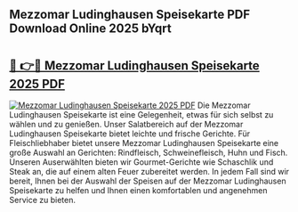## Mezzomar Ludinghausen Speisekarte PDF Download Online 2025 bYqrt

# <h2><a href="http://gc99qqx.nevu.top/?p=Mezzomar+Ludinghausen+Speisekarte">🔗 👉🔴 Mezzomar Ludinghausen Speisekarte 2025 PDF</a></h2>

[![Mezzomar Ludinghausen Speisekarte 2025 PDF](https://i.imgur.com/dBaPXMq.png)](http://gc99qqx.nevu.top/?p=Mezzomar+Ludinghausen+Speisekarte)
Die Mezzomar Ludinghausen Speisekarte ist eine Gelegenheit, etwas für sich selbst zu wählen und zu genießen. Unser Salatbereich auf der Mezzomar Ludinghausen Speisekarte bietet leichte und frische Gerichte. Für Fleischliebhaber bietet unsere Mezzomar Ludinghausen Speisekarte eine große Auswahl an Gerichten: Rindfleisch, Schweinefleisch, Huhn und Fisch. Unseren Auserwählten bieten wir Gourmet-Gerichte wie Schaschlik und Steak an, die auf einem alten Feuer zubereitet werden. In jedem Fall sind wir bereit, Ihnen bei der Auswahl der Speisen auf der Mezzomar Ludinghausen Speisekarte zu helfen und Ihnen einen komfortablen und angenehmen Service zu bieten.
